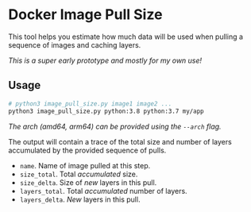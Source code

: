 # Docker Image Pull Size

This tool helps you estimate how much data will be used when pulling a sequence of images and caching layers.

_This is a super early prototype and mostly for my own use!_

## Usage

```sh
# python3 image_pull_size.py image1 image2 ...
python3 image_pull_size.py python:3.8 python:3.7 my/app
```

_The arch (amd64, arm64) can be provided using the `--arch` flag._

The output will contain a trace of the total size and number of layers accumulated by the provided sequence of pulls.

* `name`. Name of image pulled at this step.
* `size_total`. Total _accumulated_ size.
* `size_delta`. Size of _new_ layers in this pull.
* `layers_total`. Total _accumulated_ number of layers.
* `layers_delta`. _New_ layers in this pull.
